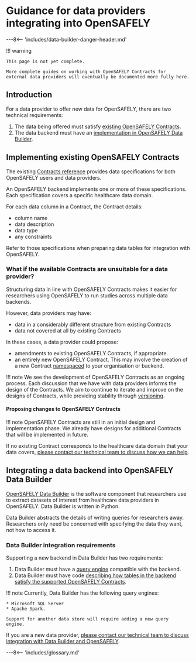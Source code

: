 # Guidance for data providers integrating into OpenSAFELY

---8<-- 'includes/data-builder-danger-header.md'

!!! warning

    This page is not yet complete.

    More complete guides on working with OpenSAFELY Contracts for
    external data providers will eventually be documented more fully here.

## Introduction

For a data provider to offer new data for OpenSAFELY, there are two
technical requirements:

1. The data being offered must satisfy [existing OpenSAFELY
   Contracts](data-provider-integration.md#implementing-existing-opensafely-contracts).
2. The data backend must have an [implementation in OpenSAFELY Data
   Builder](data-provider-integration.md#data-builder-integration-requirements).

## Implementing existing OpenSAFELY Contracts

The existing [Contracts reference](contracts-reference.md) provides data
specifications for both OpenSAFELY users and data providers.

An OpenSAFELY backend implements one or more of these specifications.
Each specification covers a specific healthcare data domain.

For each data column in a Contract, the Contract details:

* column name
* data description
* data type
* any constraints

Refer to those specifications when preparing data tables for integration
with OpenSAFELY.

### What if the available Contracts are unsuitable for a data provider?

Structuring data in line with OpenSAFELY Contracts makes it easier for
researchers using OpenSAFELY to run studies across multiple data
backends.

However, data providers may have:

* data in a considerably different structure from existing Contracts
* data not covered at all by existing Contracts

In these cases, a data provider could propose:

* amendments to existing OpenSAFELY Contracts, if appropriate.
* an entirely new OpenSAFELY Contract. This may involve the creation of
  a new Contract [namespaced](contracts-intro.md#naming-contracts) to your
  organisation or backend.

!!! note
    We see the development of OpenSAFELY Contracts as an ongoing
    process. Each discussion that we have with data providers informs
    the design of the Contracts. We aim to continue to iterate and
    improve on the designs of Contracts, while providing stability
    through [versioning](contracts-intro.md#versioning).

#### Proposing changes to OpenSAFELY Contracts

!!! note
    OpenSAFELY Contracts are still in an initial design and
    implementation phase. We already have designs for additional
    Contracts that will be implemented in future.

If no existing Contract corresponds to the healthcare data domain that
your data covers, [please contact our technical team to discuss how we
can help](how-to-get-help.md#data-providers).

## Integrating a data backend into OpenSAFELY Data Builder

[OpenSAFELY Data Builder](data-builder-intro.md) is the software
component that researchers use to extract datasets of interest from
healthcare data providers in OpenSAFELY. Data Builder is written in
Python.

Data Builder abstracts the details of writing queries for researchers
away. Researchers only need be concerned with specifying the data they
want, not how to access it.

### Data Builder integration requirements

Supporting a new backend in Data Builder has two requirements:

1. Data Builder must have a [query
   engine](https://github.com/opensafely-core/databuilder/tree/main/databuilder/query_engines)
   compatible with the backend.
2. Data Builder must have code [describing how tables in the backend
   satisfy the supported OpenSAFELY
   Contracts](https://github.com/opensafely-core/databuilder/tree/main/databuilder/backends).

!!! note
    Currently, Data Builder has the following query engines:

    * Microsoft SQL Server
    * Apache Spark.

    Support for another data store will require adding a new query
    engine.

If you are a new data provider, [please contact our technical team to
discuss integration with Data Builder and
OpenSAFELY](how-to-get-help.md#data-providers).

---8<-- 'includes/glossary.md'
